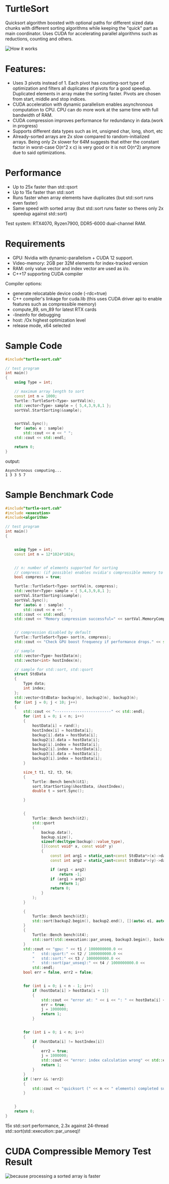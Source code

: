 # TurtleSort

Quicksort algorithm boosted with optional paths for different sized data chunks with different sorting algorithms while keeping the "quick" part as main coordinator. Uses CUDA for accelerating parallel algorithms such as reductions, counting and others.

![How it works](https://github.com/tugrul512bit/FastestQuicksort/blob/master/quicksort.drawio%20(1).png)


# Features:

- Uses 3 pivots instead of 1. Each pivot has counting-sort type of optimization and filters all duplicates of pivots for a good speedup. Duplicated elements in array make the sorting faster. Pivots are chosen from start, middle and stop indices.
- CUDA acceleration with dynamic parallelism enables asynchronous computation to CPU. CPU can do more work at the same time with full bandwidth of RAM.
- CUDA compression improves performance for redundancy in data.(work in progress)
- Supports different data types such as int, unsigned char, long, short, etc
- Already-sorted arrays are 2x slow compared to random-initialized arrays. Being only 2x slower for 64M suggests that either the constant factor in worst-case O(n^2 x c) is very good or it is not O(n^2) anymore due to said optimizations.

# Performance
- Up to 25x faster than std::qsort
- Up to 15x faster than std::sort
- Runs faster when array elements have duplicates (but std::sort runs even faster)
- Same speed with sorted array (but std::sort runs faster so theres only 2x speedup against std::sort)


Test system: RTX4070, Ryzen7900, DDR5-6000 dual-channel RAM.


# Requirements

- GPU: Nvidia with dynamic-parallelism + CUDA 12 support.
- Video-memory: 2GB per 32M elements for index-tracked version
- RAM: only value vector and index vector are used as i/o.
- C++17 supporting CUDA compiler

Compiler options: 

- generate relocatable device code (-rdc=true)
- C++ compiler's linkage for cuda.lib (this uses CUDA driver api to enable features such as compressible memory)
- compute_89, sm_89 for latest RTX cards
- -lineinfo for debugging
- host: /Ox highest optimization level
- release mode, x64 selected

  
# Sample Code

```C++
#include"turtle-sort.cuh" 

// test program
int main()
{
    using Type = int;

    // maximum array length to sort
    const int n = 1000;
    Turtle::TurtleSort<Type> sortVal(n);
    std::vector<Type> sample = { 5,4,3,9,8,1 };
    sortVal.StartSorting(&sample);


    sortVal.Sync();
    for (auto& e : sample)
        std::cout << e << " ";
    std::cout << std::endl;

    return 0;
}
```

output:
```
Asynchronous computing...
1 3 3 5 7
```

# Sample Benchmark Code

```C++
#include"turtle-sort.cuh" 
#include <execution>
#include<algorithm>

// test program
int main()
{


    using Type = int;
    const int n = 12*1024*1024;


    // n: number of elements supported for sorting
    // compress: (if possible) enables nvidia's compressible memory to possibly increase effective bandwidth/cache capacity
    bool compress = true;

    Turtle::TurtleSort<Type> sortVal(n, compress);
    std::vector<Type> sample = { 5,4,3,9,8,1 };
    sortVal.StartSorting(&sample);
    sortVal.Sync();
    for (auto& e : sample)
        std::cout << e << " ";
    std::cout << std::endl;
    std::cout << "Memory compression successful=" << sortVal.MemoryCompressionSuccessful() << std::endl;


    // compression disabled by default
    Turtle::TurtleSort<Type> sort(n, compress);
    std::cout << "Check GPU boost frequency if performance drops." << std::endl;

    // sample
    std::vector<Type> hostData(n);
    std::vector<int> hostIndex(n);

    // sample for std::sort, std::qsort
    struct StdData
    {
        Type data;
        int index;
    };
    std::vector<StdData> backup(n), backup2(n), backup3(n);
    for (int j = 0; j < 10; j++)
    {
        std::cout << "-------------------------" << std::endl;
        for (int i = 0; i < n; i++)
        {
            hostData[i] = rand();
            hostIndex[i] = hostData[i];
            backup[i].data = hostData[i];
            backup2[i].data = hostData[i];
            backup[i].index = hostData[i];
            backup2[i].index = hostData[i];
            backup3[i].data = hostData[i];
            backup3[i].index = hostData[i];
        }

        size_t t1, t2, t3, t4;
        {
            Turtle::Bench bench(&t1);
            sort.StartSorting(&hostData, &hostIndex);
            double t = sort.Sync();

        }


        {
            Turtle::Bench bench(&t2);
            std::qsort
            (
                backup.data(),
                backup.size(),
                sizeof(decltype(backup)::value_type),
                [](const void* x, const void* y)
                {
                    const int arg1 = static_cast<const StdData*>(x)->data;
                    const int arg2 = static_cast<const StdData*>(y)->data;

                    if (arg1 < arg2)
                        return -1;
                    if (arg1 > arg2)
                        return 1;
                    return 0;
                }
            );
        }

        {
            Turtle::Bench bench(&t3);
            std::sort(backup2.begin(), backup2.end(), [](auto& e1, auto& e2) { return e1.data < e2.data; });
        }
        {
            Turtle::Bench bench(&t4);
            std::sort(std::execution::par_unseq, backup3.begin(), backup3.end(), [](auto& e1, auto& e2) { return e1.data < e2.data; });
        }
        std::cout << "gpu: " << t1 / 1000000000.0 <<
            "   std::qsort:" << t2 / 1000000000.0 <<
            "   std::sort:" << t3 / 1000000000.0 <<
            "   std::sort(par_unseq):" << t4 / 1000000000.0 <<
            std::endl;
        bool err = false, err2 = false;


        for (int i = 0; i < n - 1; i++)
            if (hostData[i] > hostData[i + 1])
            {
                std::cout << "error at: " << i << ": " << hostData[i] << " " << hostData[i + 1] << " " << hostData[i + 2] << std::endl;
                err = true;
                j = 1000000;
                return 1;
            }


        for (int i = 0; i < n; i++)
        {
            if (hostData[i] != hostIndex[i])
            {
                err2 = true;
                j = 1000000;
                std::cout << "error: index calculation wrong" << std::endl;
                return 1;
            }
        }
        if (!err && !err2)
        {
            std::cout << "quicksort (" << n << " elements) completed successfully " << std::endl;
        }


    }
    return 0;
}
```


15x std::sort performance, 2.3x against 24-thread std::sort(std::execution::par_unseq)!

# CUDA Compressible Memory Test Result

![because processing a sorted array is faster](https://github.com/tugrul512bit/FastestQuicksort/blob/master/qHu9lk%5B1%5D.jpg)
